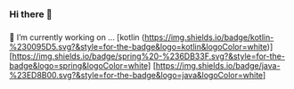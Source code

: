 ### Hi there 👋

###
🔭 I’m currently working on ...
[kotlin (https://img.shields.io/badge/kotlin-%230095D5.svg?&style=for-the-badge&logo=kotlin&logoColor=white)]
[https://img.shields.io/badge/spring%20-%236DB33F.svg?&style=for-the-badge&logo=spring&logoColor=white]
[https://img.shields.io/badge/java-%23ED8B00.svg?&style=for-the-badge&logo=java&logoColor=white]

<!--
**supreethharman/supreethharman** is a ✨ _special_ ✨ repository because its `README.md` (this file) appears on your GitHub profile.

Here are some ideas to get you started:

- 
- 🌱 I’m currently learning ...
- 👯 I’m looking to collaborate on ...
- 🤔 I’m looking for help with ...
- 💬 Ask me about ...
- 📫 How to reach me: ...
- 😄 Pronouns: ...
- ⚡ Fun fact: ...
-->
